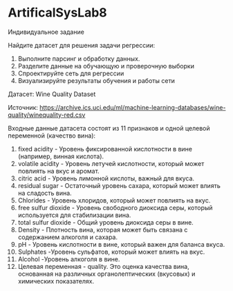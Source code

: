 # ArtificalSysLab8
Индивидуальное задание

Найдите датасет для решения задачи регрессии:
1. Выполните парсинг и обработку данных.
2. Разделите данные на обучающую и проверочную выборки
3. Спроектируйте сеть для регрессии
4. Визуализируйте результаты обучения и работы сети

Датасет: Wine Quality Dataset

Источник: https://archive.ics.uci.edu/ml/machine-learning-databases/wine-quality/winequality-red.csv

Входные данные датасета состоят из 11 признаков и одной целевой переменной (качество вина):
1) fixed acidity - Уровень фиксированной кислотности в вине (например, винная кислота).
2) volatile acidity - Уровень летучей кислотности, который может повлиять на вкус и аромат.
3) citric acid - Уровень лимонной кислоты, важный для вкуса.
4) residual sugar - Остаточный уровень сахара, который может влиять на сладость вина.
5) Chlorides - Уровень хлоридов, который может повлиять на вкус.
6) free sulfur dioxide - Уровень свободного диоксида серы, который используется для стабилизации вина.
7) total sulfur dioxide - Общий уровень диоксида серы в вине.
8) Density - Плотность вина, которая может быть связана с содержанием алкоголя и сахара.
9) pH - Уровень кислотности в вине, который важен для баланса вкуса.
10) Sulphates -Уровень сульфатов, который может влиять на вкус.
11) Alcohol -Уровень алкоголя в вине.
12) Целевая переменная - quality. Это оценка качества вина, основанная на различных органолептических (вкусовых) и химических
показателях.
